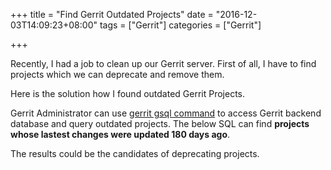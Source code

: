 +++
title = "Find Gerrit Outdated Projects"
date = "2016-12-03T14:09:23+08:00"
tags        = ["Gerrit"]
categories  = ["Gerrit"]

+++

Recently, I had a job to clean up our Gerrit server.
First of all, I have to find projects which we can deprecate and remove them.

Here is the solution how I found outdated Gerrit Projects.

Gerrit Administrator can use [gerrit gsql command](https://gerrit-review.googlesource.com/Documentation/cmd-gsql.html)
 to access Gerrit backend database and query outdated projects. 
The below SQL can find **projects whose lastest changes were updated 180 days ago**.

<script src="https://gist.github.com/yumminhuang/b30e3650d26f0958384b68ab405f6932.js?file=find_outdated_gerrit_projects.sql" type="text/javascript"></script>

The results could be the candidates of deprecating projects.